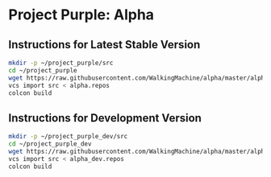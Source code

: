 # Project Purple: Alpha

## Instructions for Latest Stable Version
```bash
mkdir -p ~/project_purple/src
cd ~/project_purple
wget https://raw.githubusercontent.com/WalkingMachine/alpha/master/alpha.repos
vcs import src < alpha.repos
colcon build
```

## Instructions for Development Version
```bash
mkdir -p ~/project_purple_dev/src
cd ~/project_purple_dev
wget https://raw.githubusercontent.com/WalkingMachine/alpha/master/alpha_dev.repos
vcs import src < alpha_dev.repos
colcon build
```
